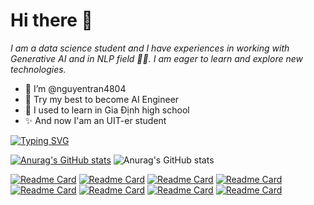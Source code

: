 # **Hi there 👋**

*I am a data science student and I have experiences in working with Generative AI and in NLP field 👨‍💻. I am eager to learn and explore new technologies.*

- 👋 I’m @nguyentran4804
- 👀 Try my best to become AI Engineer
- 🌱 I used to learn in Gia Định high school
- ✨ And now I'am an UIT-er student

[![Typing SVG](https://readme-typing-svg.demolab.com?font=&weight=900&size=48&letterSpacing=.2rem;&pause=1000&center=true&vCenter=true&random=true&width=1200&height=400&lines=Let's+Jump+Innn;Data+Science+Inspiration)](https://git.io/typing-svg)

[![Anurag's GitHub stats](https://github-readme-stats.vercel.app/api?username=MrNquyen)](https://github.com/anuraghazra/github-readme-stats)
![Anurag's GitHub stats](https://github-readme-stats.vercel.app/api?username=MrNquyen&show_icons=true&theme=dracula)


[![Readme Card](https://github-readme-stats.vercel.app/api/pin/?username=anuraghazra&repo=github-readme-stats)](https://github.com/MrNquyen/SymbolicResoning)
[![Readme Card](https://github-readme-stats.vercel.app/api/pin/?username=anuraghazra&repo=github-readme-stats)](https://github.com/MrNquyen/Implement-DEVICE-Captioning)
[![Readme Card](https://github-readme-stats.vercel.app/api/pin/?username=anuraghazra&repo=github-readme-stats)](https://github.com/MrNquyen/Spark-Streaming-with-Kafka)
[![Readme Card](https://github-readme-stats.vercel.app/api/pin/?username=anuraghazra&repo=github-readme-stats)](https://github.com/MrNquyen/Music-Analysis-On-Spotify)
[![Readme Card](https://github-readme-stats.vercel.app/api/pin/?username=anuraghazra&repo=github-readme-stats)](https://github.com/MrNquyen/Climate-Change-Analysis)
[![Readme Card](https://github-readme-stats.vercel.app/api/pin/?username=anuraghazra&repo=github-readme-stats)](https://github.com/MrNquyen/DS_Challenge_Group_A)
[![Readme Card](https://github-readme-stats.vercel.app/api/pin/?username=anuraghazra&repo=github-readme-stats)](https://github.com/MrNquyen/CS231-MovieGenre)
[![Readme Card](https://github-readme-stats.vercel.app/api/pin/?username=anuraghazra&repo=github-readme-stats)](https://github.com/MrNquyen/DS307_SocialMedia)
